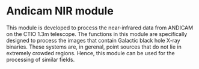 # Andicam NIR module

This module is developed to process the near-infrared data from ANDICAM on the CTIO 1.3m telescope. The functions in this module are specifically designed to process the images that contain Galactic black hole X-ray binaries. These systems are, in gerenal, point sources that do not lie in extremely crowded regions. Hence, this module can be used for the processing of similar fields.
